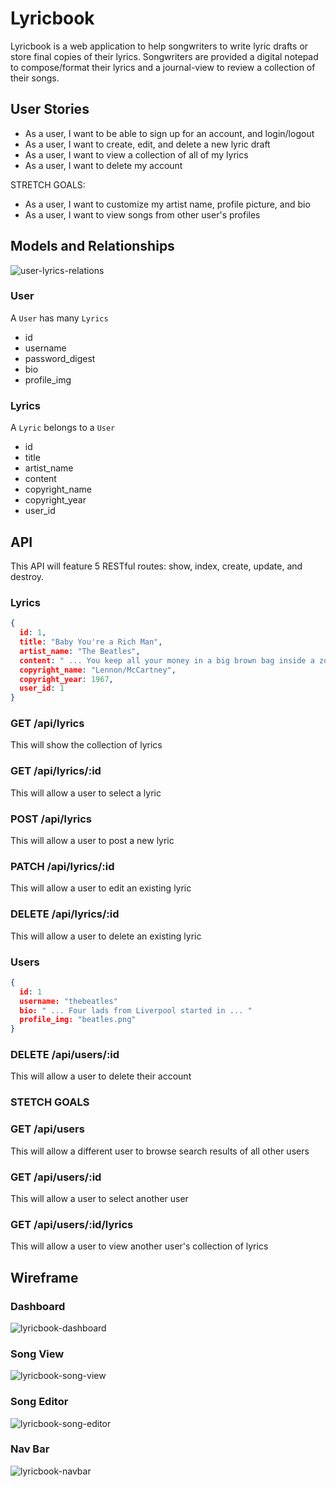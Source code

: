 # Lyricbook

Lyricbook is a web application to help songwriters to write lyric drafts or store final copies of their lyrics. Songwriters are provided a digital notepad to compose/format their lyrics and a journal-view to review a collection of their songs. 

## User Stories

* As a user, I want to be able to sign up for an account, and login/logout
* As a user, I want to create, edit, and delete a new lyric draft
* As a user, I want to view a collection of all of my lyrics
* As a user, I want to delete my account

STRETCH GOALS:
* As a user, I want to customize my artist name, profile picture, and bio 
* As a user, I want to view songs from other user's profiles

## Models and Relationships

![user-lyrics-relations](https://user-images.githubusercontent.com/85265620/137038250-6cd5995f-3a06-4595-bc71-eb48a87d4f00.png)

### User

A `User` has many `Lyrics` 

* id
* username
* password_digest
* bio
* profile_img

### Lyrics

A `Lyric` belongs to a `User`

* id
* title
* artist_name
* content
* copyright_name
* copyright_year
* user_id

## API

This API will feature 5 RESTful routes: show, index, create, update, and destroy.

### Lyrics

```json
{ 
  id: 1,
  title: "Baby You're a Rich Man",
  artist_name: "The Beatles",
  content: " ... You keep all your money in a big brown bag inside a zoo What a thing to do Baby you're a rich man ... ",
  copyright_name: "Lennon/McCartney",
  copyright_year: 1967,
  user_id: 1
}
```

### GET /api/lyrics
This will show the collection of lyrics

### GET /api/lyrics/:id
This will allow a user to select a lyric

### POST /api/lyrics
This will allow a user to post a new lyric

### PATCH /api/lyrics/:id
This will allow a user to edit an existing lyric

### DELETE /api/lyrics/:id
This will allow a user to delete an existing lyric

### Users

```json
{
  id: 1
  username: "thebeatles"
  bio: " ... Four lads from Liverpool started in ... "
  profile_img: "beatles.png"
}
```

### DELETE /api/users/:id
This will allow a user to delete their account

### STETCH GOALS

### GET /api/users
This will allow a different user to browse search results of all other users

### GET /api/users/:id
This will allow a user to select another user

### GET /api/users/:id/lyrics
This will allow a user to view another user's collection of lyrics

## Wireframe

### Dashboard
![lyricbook-dashboard](https://user-images.githubusercontent.com/85265620/137041071-7ddb9f4d-ee8d-4b0b-b184-06526f02402e.png)

### Song View
![lyricbook-song-view](https://user-images.githubusercontent.com/85265620/137170974-af73ed2c-fa3f-4fee-8216-5122b1c8857e.png)

### Song Editor
![lyricbook-song-editor](https://user-images.githubusercontent.com/85265620/137041104-9322de45-68bd-4eaa-b24a-deac28189b26.png)

### Nav Bar
![lyricbook-navbar](https://user-images.githubusercontent.com/85265620/137041422-3962fec3-4b25-491b-b21f-c858ebc8c968.png)








